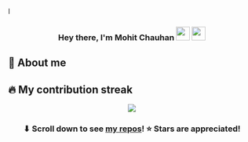 l<h3 align="center">Hey there, I'm Mohit Chauhan <img src="https://media.giphy.com/media/hvRJCLFzcasrR4ia7z/giphy.gif" width="28"> <img src="https://emojis.slackmojis.com/emojis/images/1531849430/4246/blob-sunglasses.gif?1531849430" width="28"/></h3>

## 📖 About me




## 🔥 My contribution streak

<p align="center">
  <a href="https://github.com/mohitchauhan4u/github-readme-streak-stats">
    <img src="https://github-readme-streak-stats.herokuapp.com/?user=mohitchauhan4u#version3"/>
  </a>
</p>

<h3 align="center">⬇ Scroll down to see <a href="https://github.com/mohitchauhan4u?tab=repositories">my repos</a>! ⭐ Stars are appreciated!</h3>











